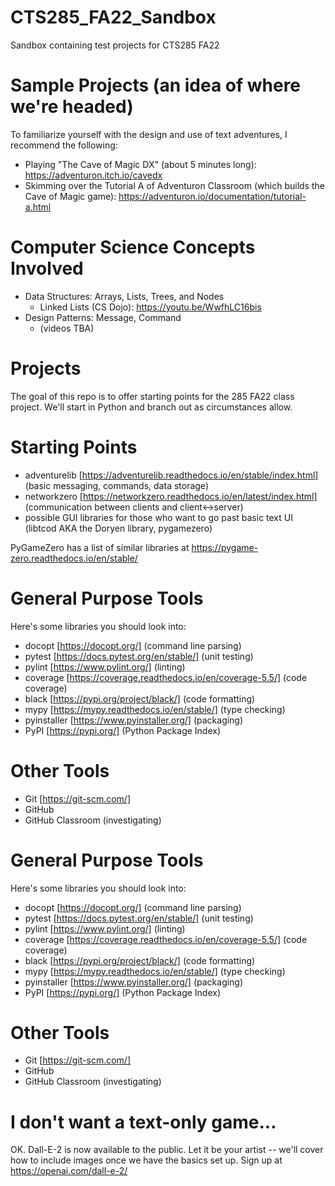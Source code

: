 # CTS285_FA22_Sandbox
Sandbox containing test projects for CTS285 FA22

# Sample Projects (an idea of where we're headed)
To familiarize yourself with the design and use of text adventures, I recommend the following:
- Playing "The Cave of Magic DX" (about 5 minutes long): https://adventuron.itch.io/cavedx
- Skimming over the Tutorial A of Adventuron Classroom (which builds the Cave of Magic game): https://adventuron.io/documentation/tutorial-a.html

# Computer Science Concepts Involved 
- Data Structures: Arrays, Lists, Trees, and Nodes
  - Linked Lists (CS Dojo): https://youtu.be/WwfhLC16bis
- Design Patterns: Message, Command
  - (videos TBA)

# Projects
The goal of this repo is to offer starting points for the 285 FA22 class project. We'll start in Python and branch out as circumstances allow.

# Starting Points
- adventurelib [https://adventurelib.readthedocs.io/en/stable/index.html] (basic messaging, commands, data storage)
- networkzero [https://networkzero.readthedocs.io/en/latest/index.html] (communication between clients and client<->server)
- possible GUI libraries for those who want to go past basic text UI (libtcod AKA the Doryen library, pygamezero)

PyGameZero has a list of similar libraries at https://pygame-zero.readthedocs.io/en/stable/

# General Purpose Tools
Here's some libraries you should look into:
- docopt [https://docopt.org/] (command line parsing)
- pytest [https://docs.pytest.org/en/stable/] (unit testing)
- pylint [https://www.pylint.org/] (linting)
- coverage [https://coverage.readthedocs.io/en/coverage-5.5/] (code coverage)
- black [https://pypi.org/project/black/] (code formatting)
- mypy [https://mypy.readthedocs.io/en/stable/] (type checking)
- pyinstaller [https://www.pyinstaller.org/] (packaging)
- PyPI [https://pypi.org/] (Python Package Index)

# Other Tools
- Git [https://git-scm.com/]
- GitHub 
- GitHub Classroom (investigating)

# General Purpose Tools
Here's some libraries you should look into:
- docopt [https://docopt.org/] (command line parsing)
- pytest [https://docs.pytest.org/en/stable/] (unit testing)
- pylint [https://www.pylint.org/] (linting)
- coverage [https://coverage.readthedocs.io/en/coverage-5.5/] (code coverage)
- black [https://pypi.org/project/black/] (code formatting)
- mypy [https://mypy.readthedocs.io/en/stable/] (type checking)
- pyinstaller [https://www.pyinstaller.org/] (packaging)
- PyPI [https://pypi.org/] (Python Package Index)

# Other Tools
- Git [https://git-scm.com/]
- GitHub 
- GitHub Classroom (investigating)

# I don't want a text-only game...
OK. Dall-E-2 is now available to the public. Let it be your artist -- we'll cover how to include images once we have the basics set up. 
Sign up at https://openai.com/dall-e-2/
